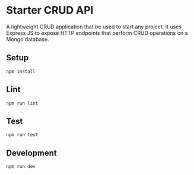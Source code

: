 # Starter CRUD API
A lightweight CRUD application that be used to start any project.  It uses Express JS to expose HTTP endpoints that perform CRUD operations on a Mongo database.


## Setup

```
npm install
```

## Lint

```
npm run lint
```

## Test

```
npm run test
```

## Development

```
npm run dev
```
